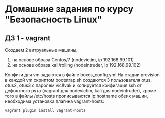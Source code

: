 Домашние задания по курсу "Безопасность Linux"
===============================================

ДЗ 1 - vagrant
-----------------------------------------------

Создаем 2 витруальные машины. 
1. на основе образа Centos/7 (nodevictim, ip 192.168.99.101)
2. на основе образа kali/rolling (nodeintruder, ip 192.168.99.102)

Конфиги для vm задаются в файле boxes_config.yml
На стадии provision в каждой vm скриптом bootstrap.sh создаются 3 пользователя otus, otus2, otus3 с паролем vic!!vak и копируется конфигация ssh от дефолтного рута (vagrant для nodevictim, kali для nodeintruder), кроме того в файлы /etc/hosts прописываются ip:hostname обеих машин, необходима установка плагина vagrant-hosts: 

```vagrant plugin install vagrant-hosts```
